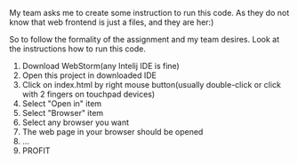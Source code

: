 My team asks me to create some instruction to run this code. As they do not know that web frontend is just a files, and they are her:)

So to follow the formality of the assignment and my team desires. Look at the instructions how to run this code.

1. Download WebStorm(any Intelij IDE is fine)
2. Open this project in downloaded IDE
3. Click on index.html by right mouse button(usually double-click or click with 2 fingers on touchpad devices)
4. Select "Open in" item
5. Select "Browser" item
6. Select any browser you want
7. The web page in your browser should be opened
8. ...
9. PROFIT
